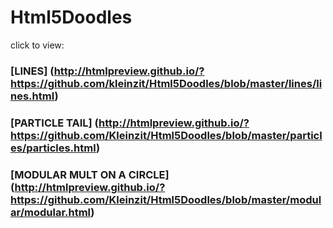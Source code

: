 # Html5Doodles

click to view:
### [LINES] (http://htmlpreview.github.io/?https://github.com/kleinzit/Html5Doodles/blob/master/lines/lines.html)

### [PARTICLE TAIL] (http://htmlpreview.github.io/?https://github.com/Kleinzit/Html5Doodles/blob/master/particles/particles.html)

### [MODULAR MULT ON A CIRCLE] (http://htmlpreview.github.io/?https://github.com/Kleinzit/Html5Doodles/blob/master/modular/modular.html)
